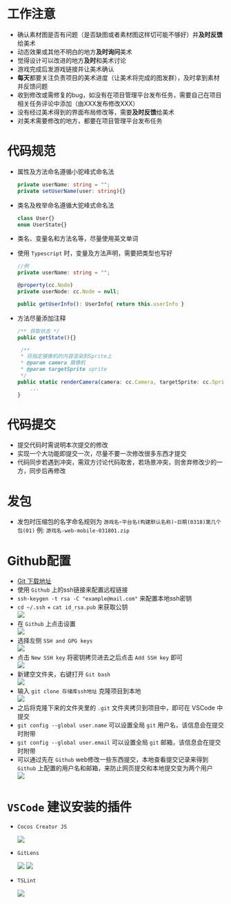 # 工作注意  
* 确认素材图是否有问题（是否缺图或者素材图这样切可能不够好）并**及时反馈**给美术  
* 动态效果或其他不明白的地方**及时询问**美术  
* 觉得设计可以改进的地方**及时**和美术讨论  
* 游戏完成后发游戏链接并让美术确认  
* **每天**都要关注负责项目的美术进度（让美术将完成的图发群），及时拿到素材并反馈问题  
* 收到修改或需修复的bug，如没有在项目管理平台发布任务，需要自己在项目相关任务评论中添加（由XXX发布修改XXX）  
* 没有经过美术得到的界面布局修改等，需要**及时反馈**给美术  
* 对美术需要修改的地方，都要在项目管理平台发布任务  

# 代码规范

* 属性及方法命名遵循小驼峰式命名法
    ```typescript
    private userName: string = "";
    private setUserName(user: string){}
    ```
* 类名及枚举命名遵循大驼峰式命名法
    ```typescript
    class User{}
    enum UserState{}
    ```
* 类名、变量名和方法名等，尽量使用英文单词
* 使用 `Typescript` 时，变量及方法声明，需要把类型也写好
 
    ```typescript
    //例
    private userName: string = "";

    @property(cc.Node)
    private userNode: cc.Node = null;

    public getUserInfo(): UserInfo{ return this.userInfo }
    ```
* 方法尽量添加注释
    ```typescript
    /** 获取状态 */
    public getState(){}
    
     /**
     * 将指定摄像机的内容渲染到Sprite上
     * @param camera 摄像机
     * @param targetSprite sprite
     */
    public static renderCamera(camera: cc.Camera, targetSprite: cc.Sprite) {
        ...
    }
    ```

# 代码提交
* 提交代码时需说明本次提交的修改
* 实现一个大功能即提交一次，尽量不要一次修改很多东西才提交
* 代码同步若遇到冲突，需双方讨论代码取舍，若场景冲突，则舍弃修改少的一方，同步后再修改

# 发包
* 发包时压缩包的名字命名规则为 `游戏名`-`平台名(构建默认名称)`-`日期(0318)第几个包(01)` 例: `游戏名-web-mobile-031801.zip`

# Github配置
* [Git 下载地址](https://git-scm.com/downloads)
* 使用 `Github` 上的ssh链接来配置远程链接
* `ssh-keygen -t rsa -C "example@mail.com"` 来配置本地ssh密钥
* `cd ~/.ssh` + `cat id_rsa.pub` 来获取公钥  
  ![](./image/github1.png)
* 在 `Github` 上点击设置  
  ![](./image/github2.png)
* 选择左侧 `SSH and GPG keys`  
  ![](./image/github3.png)
* 点击 `New SSH key` 将密钥拷贝进去之后点击 `Add SSH key` 即可  
  ![](./image/github4.png)
* 新建空文件夹，右键打开 `Git bash`  
  ![](./image/git1.png)
* 输入 `git clone 存储库ssh地址` 克隆项目到本地  
  ![](./image/git2.png)
* 之后将克隆下来的文件夹里的 `.git` 文件夹拷贝到项目中，即可在 VSCode 中提交
* `git config --global user.name` 可以设置全局 `git` 用户名，该信息会在提交时附带  
* `git config --global user.email` 可以设置全局 `git` 邮箱，该信息会在提交时附带  
* 可以通过先在 `Github` web修改一些东西提交，本地查看提交记录来得到 `Github` 上配置的用户名和邮箱，来防止网页提交和本地提交变为两个用户  
    ![](./image/tip1.png)

# `VSCode` 建议安装的插件 
* `Cocos Creator JS` 
  
    ![](./image/tip2.png)

* `GitLens`  

    ![](./image/tip3.png)
    ![](./image/tip4.png)
    
* `TSLint`
    
    ![](./image/tip5.png)